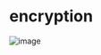 # encryption

![image](https://github.com/user-attachments/assets/912e4af7-0c8b-451a-927b-c5c9340bb5af)
